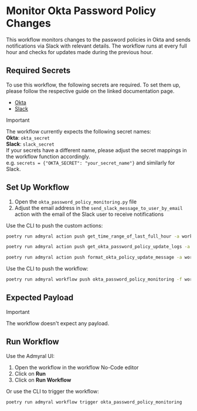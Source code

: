 # Monitor Okta Password Policy Changes

This workflow monitors changes to the password policies in Okta and sends notifications via Slack with relevant details. The workflow runs at every full hour and checks for updates made during the previous hour.

## Required Secrets

To use this workflow, the following secrets are required. To set them up, please follow the respective guide on the linked documentation page.

- [Okta](https://docs.admyral.dev/integrations/okta/okta)
- [Slack](https://docs.admyral.dev/integrations/slack/slack)

> [!IMPORTANT]
> The workflow currently expects the following secret names: \
> **Okta**: `okta_secret` \
> **Slack**: `slack_secret` \
> If your secrets have a different name, please adjust the secret mappings in the workflow function accordingly. \
> e.g. `secrets = {"OKTA_SECRET": "your_secret_name"}` and similarly for Slack.

## Set Up Workflow

1. Open the `okta_password_policy_monitoring.py` file
2. Adjust the email address in the `send_slack_message_to_user_by_email` action with the email of the Slack user to receive notifications

Use the CLI to push the custom actions:

```bash
poetry run admyral action push get_time_range_of_last_full_hour -a workflows/okta_password_policy_monitoring/okta_password_policy_monitoring.py
```

```bash
poetry run admyral action push get_okta_password_policy_update_logs -a workflows/okta_password_policy_monitoring/okta_password_policy_monitoring.py
```

```bash
poetry run admyral action push format_okta_policy_update_message -a workflows/okta_password_policy_monitoring/okta_password_policy_monitoring.py
```

Use the CLI to push the workflow:

```bash
poetry run admyral workflow push okta_password_policy_monitoring -f workflows/okta_password_policy_monitoring/okta_password_policy_monitoring.py --activate
```

## Expected Payload

> [!IMPORTANT]
> The workflow doesn't expect any payload.

## Run Workflow

Use the Admyral UI:

1. Open the workflow in the workflow No-Code editor
2. Click on **Run**
3. Click on **Run Workflow**

Or use the CLI to trigger the workflow:

```bash
poetry run admyral workflow trigger okta_password_policy_monitoring
```
